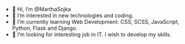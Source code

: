 - 👋 Hi, I’m @MarthaSojka
- 👀 I’m interested in new technologies and coding.
- 🌱 I’m currently learning Web Development: CSS, SCSS, JavaScript, Python, Flask and Django.
- 💞️ I’m looking for interesting job in IT. I wish to develop my skills.
<!-- - 📫 How to reach me ...
- 😄 Pronouns: ...
- ⚡ Fun fact: ... -->

<!---
MarthaSojka/MarthaSojka is a ✨ special ✨ repository because its `README.md` (this file) appears on your GitHub profile.
You can click the Preview link to take a look at your changes.
--->
